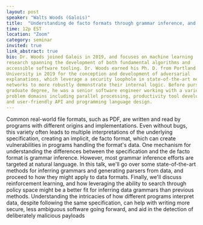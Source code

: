 ```yaml
---
layout: post
speaker: "Walts Woods (Galois)"
title:  "Understanding de facto formats through grammar inference, and why reinforcement learning might help"
time: 12p EST
location: "Zoom"
category: seminar
invited: true
link_abstract: true
bio: Dr. Woods joined Galois in 2019, and focuses on machine learning
research spanning the development of both fundamental algorithms and
accessible software tooling. Dr. Woods earned his Ph. D. from Portland State
University in 2019 for the conception and development of adversarial
explanations, which leverage a security loophole in state-of-the-art neural
networks to more robustly demonstrate their internal logic. Before pursuing a
graduate degree, he was a senior software engineer working with a variety of
problem domains including parallel processing, productivity tool development,
and user-friendly API and programming language design.
---
```


Common real-world file formats, such as PDF, are written and read by programs with different origins and implementations. Even without bugs, this variety often leads to multiple interpretations of the underlying specification, creating an implicit, de facto format, which can create vulnerabilities in programs handling the format's data. One mechanism for understanding the differences between the specification and the de facto format is grammar inference. However, most grammar inference efforts are targeted at natural language. In this talk, we'll go over some state-of-the-art methods for inferring grammars and generating parsers from data, and proceed to how they might apply to data formats. Finally, we'll discuss reinforcement learning, and how leveraging the ability to search through policy space might be a better fit for inferring data grammars than previous methods. Understanding the intricacies of how different programs interpret data, despite following the same specification, can help with writing more secure, less ambiguous software going forward, and aid in the detection of deliberately malicious payloads
